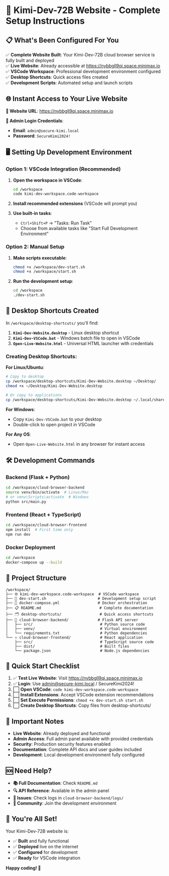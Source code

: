 # 🚀 Kimi-Dev-72B Website - Complete Setup Instructions

## 📋 What's Been Configured For You

✅ **Complete Website Built**: Your Kimi-Dev-72B cloud browser service is fully built and deployed  
✅ **Live Website**: Already accessible at https://nybbgll9qi.space.minimax.io  
✅ **VSCode Workspace**: Professional development environment configured  
✅ **Desktop Shortcuts**: Quick access files created  
✅ **Development Scripts**: Automated setup and launch scripts  

## 🌐 Instant Access to Your Live Website

**🔗 Website URL**: https://nybbgll9qi.space.minimax.io

**🔐 Admin Login Credentials**:
- **Email**: `admin@secure-kimi.local`
- **Password**: `SecureKimi2024!`

## 🖥️ Setting Up Development Environment

### Option 1: VSCode Integration (Recommended)

1. **Open the workspace in VSCode**:
   ```bash
   cd /workspace
   code kimi-dev-workspace.code-workspace
   ```

2. **Install recommended extensions** (VSCode will prompt you)
3. **Use built-in tasks**:
   - `Ctrl+Shift+P` → "Tasks: Run Task"
   - Choose from available tasks like "Start Full Development Environment"

### Option 2: Manual Setup

1. **Make scripts executable**:
   ```bash
   chmod +x /workspace/dev-start.sh
   chmod +x /workspace/start.sh
   ```

2. **Run the development setup**:
   ```bash
   cd /workspace
   ./dev-start.sh
   ```

## 📁 Desktop Shortcuts Created

In `/workspace/desktop-shortcuts/` you'll find:

1. **`Kimi-Dev-Website.desktop`** - Linux desktop shortcut
2. **`Kimi-Dev-VSCode.bat`** - Windows batch file to open in VSCode
3. **`Open-Live-Website.html`** - Universal HTML launcher with credentials

### Creating Desktop Shortcuts:

**For Linux/Ubuntu**:
```bash
# Copy to desktop
cp /workspace/desktop-shortcuts/Kimi-Dev-Website.desktop ~/Desktop/
chmod +x ~/Desktop/Kimi-Dev-Website.desktop

# Or copy to applications
cp /workspace/desktop-shortcuts/Kimi-Dev-Website.desktop ~/.local/share/applications/
```

**For Windows**:
- Copy `Kimi-Dev-VSCode.bat` to your desktop
- Double-click to open project in VSCode

**For Any OS**:
- Open `Open-Live-Website.html` in any browser for instant access

## 🛠️ Development Commands

### Backend (Flask + Python)
```bash
cd /workspace/cloud-browser-backend
source venv/bin/activate  # Linux/Mac
# or venv\Scripts\activate  # Windows
python src/main.py
```

### Frontend (React + TypeScript)
```bash
cd /workspace/cloud-browser-frontend
npm install  # First time only
npm run dev
```

### Docker Deployment
```bash
cd /workspace
docker-compose up --build
```

## 🔧 Project Structure

```
/workspace/
├── 🌐 kimi-dev-workspace.code-workspace  # VSCode workspace
├── 🚀 dev-start.sh                       # Development setup script
├── 🐳 docker-compose.yml                 # Docker orchestration
├── 📋 README.md                          # Complete documentation
├── 🗂️ desktop-shortcuts/                 # Quick access shortcuts
├── 🔧 cloud-browser-backend/             # Flask API server
│   ├── src/                              # Python source code
│   ├── venv/                             # Virtual environment
│   └── requirements.txt                  # Python dependencies
└── ⚛️ cloud-browser-frontend/             # React application
    ├── src/                              # TypeScript source code
    ├── dist/                             # Built files
    └── package.json                      # Node.js dependencies
```

## 🎯 Quick Start Checklist

1. ✅ **Test Live Website**: Visit https://nybbgll9qi.space.minimax.io
2. ✅ **Login**: Use admin@secure-kimi.local / SecureKimi2024!
3. ⬜ **Open VSCode**: `code kimi-dev-workspace.code-workspace`
4. ⬜ **Install Extensions**: Accept VSCode extension recommendations
5. ⬜ **Set Execute Permissions**: `chmod +x dev-start.sh start.sh`
6. ⬜ **Create Desktop Shortcuts**: Copy files from desktop-shortcuts/

## 🚨 Important Notes

- **Live Website**: Already deployed and functional
- **Admin Access**: Full admin panel available with provided credentials
- **Security**: Production security features enabled
- **Documentation**: Complete API docs and user guides included
- **Development**: Local development environment fully configured

## 🆘 Need Help?

- **📚 Full Documentation**: Check `README.md`
- **🔍 API Reference**: Available in the admin panel
- **🐛 Issues**: Check logs in `cloud-browser-backend/logs/`
- **💬 Community**: Join the development environment

## 🎉 You're All Set!

Your Kimi-Dev-72B website is:
- ✅ **Built** and fully functional
- ✅ **Deployed** live on the internet
- ✅ **Configured** for development
- ✅ **Ready** for VSCode integration

**Happy coding! 🚀**
